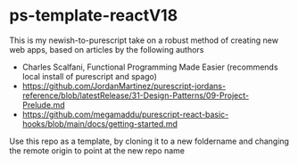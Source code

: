 # ps-template-reactV18

This is my newish-to-purescript take on a robust method of creating new web apps, based on articles by 
the following authors
- Charles Scalfani, Functional Programming Made Easier (recommends local install of purescript and spago)
- https://github.com/JordanMartinez/purescript-jordans-reference/blob/latestRelease/31-Design-Patterns/09-Project-Prelude.md
- https://github.com/megamaddu/purescript-react-basic-hooks/blob/main/docs/getting-started.md

Use this repo as a template, by cloning it to a new foldername and changing the remote origin to point at the new repo name 
